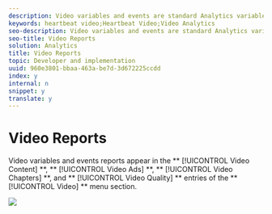 ```yaml
---
description: Video variables and events are standard Analytics variables that can be reported directly and added to other Analytics reports.
keywords: heartbeat video;Heartbeat Video;Video Analytics
seo-description: Video variables and events are standard Analytics variables that can be reported directly and added to other Analytics reports.
seo-title: Video Reports
solution: Analytics
title: Video Reports
topic: Developer and implementation
uuid: 960e3801-bbaa-463a-be7d-3d672225ccdd
index: y
internal: n
snippet: y
translate: y
---
```


# Video Reports

Video variables and events reports appear in the ** [!UICONTROL  Video Content] **, ** [!UICONTROL  Video Ads] **, ** [!UICONTROL  Video Chapters] **, and ** [!UICONTROL  Video Quality] ** entries of the ** [!UICONTROL  Video] ** menu section. 

![](graphics/video-variable-reports.png) 
